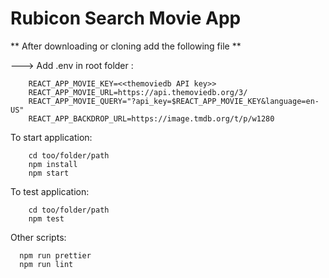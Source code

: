 # Rubicon Search Movie App

** After downloading or cloning add the following file **

---> Add .env in root folder :

```
    REACT_APP_MOVIE_KEY=<<themoviedb API key>>
    REACT_APP_MOVIE_URL=https://api.themoviedb.org/3/
    REACT_APP_MOVIE_QUERY="?api_key=$REACT_APP_MOVIE_KEY&language=en-US"
    REACT_APP_BACKDROP_URL=https://image.tmdb.org/t/p/w1280
```

To start application:

```
    cd too/folder/path
    npm install
    npm start
```

To test application:

```
    cd too/folder/path
    npm test
```

Other scripts:
```
  npm run prettier
  npm run lint
```
